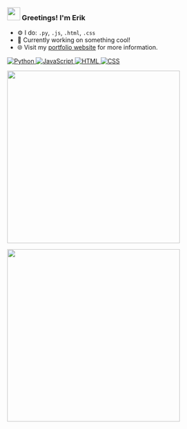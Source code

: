 <!-- Heading -->
<h3 align="left"><img src = "https://raw.githubusercontent.com/MartinHeinz/MartinHeinz/master/wave.gif" width = 30px> Greetings! I'm Erik</h3>

- ⚙️ I do: `.py`, `.js`, `.html`, `.css`
- 👀 Currently working on something cool!
- 🌐 Visit my [portfolio website](https://istiakerik.github.io/) for more information.

<p align="left">
  <a href="https://www.python.org/" target="_blank">
    <img src="https://img.shields.io/badge/Python-%2314354C.svg?style=flat-square&logo=python&logoColor=white" alt="Python">
  </a>
  <a href="https://www.javascript.com/" target="_blank">
    <img src="https://img.shields.io/badge/JavaScript-%23F7DF1E.svg?style=flat-square&logo=javascript&logoColor=black" alt="JavaScript">
  </a>
  <a href="https://html.com/" target="_blank">
    <img src="https://img.shields.io/badge/HTML-%23E34F26.svg?style=flat-square&logo=html5&logoColor=white" alt="HTML">
  </a>
  <a href="https://www.w3.org/Style/CSS/Overview.en.html" target="_blank">
    <img src="https://img.shields.io/badge/CSS-%231572B6.svg?style=flat-square&logo=css3&logoColor=white" alt="CSS">
  </a>
</p>

<p align="left">
  <img src="https://github-readme-streak-stats.herokuapp.com?user=istiakerik&theme=dark&hide_border=true" width="400">
</p>
<p align="left">
  <img src="https://github-readme-streak-stats.herokuapp.com?user=istiakerik&theme=dark&hide_border=true" width="400">
</p>

